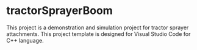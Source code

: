 # tractorSprayerBoom
This project is a demonstration and simulation project for tractor sprayer attachments.
This project template is designed for Visual Studio Code for C++ language.
